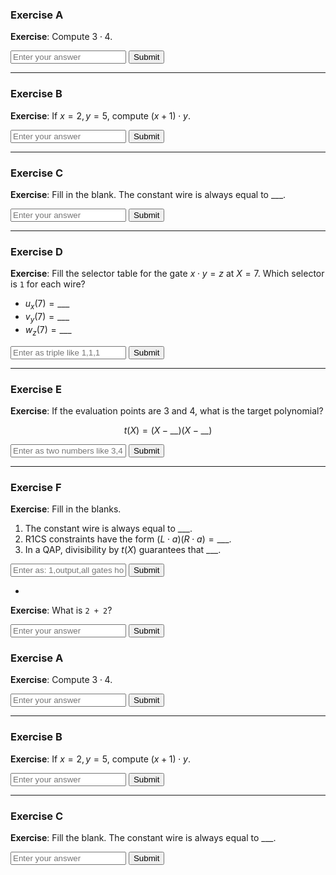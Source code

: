 

### Exercise A

**Exercise**: Compute $3 \cdot 4$.

<input type="text" id="answerA" placeholder="Enter your answer">
<button onclick="checkAnswerA()">Submit</button>
<p id="feedbackA"></p>

<script>
  function checkAnswerA() {
    const answer = document.getElementById("answerA").value.trim();
    const feedback = document.getElementById("feedbackA");

    if (answer === "12") {
      feedback.textContent = "✅ Correct!";
      feedback.style.color = "green";
    } else {
      feedback.textContent = "❌ Incorrect. Try again.";
      feedback.style.color = "red";
    }
  }
</script>

---

### Exercise B

**Exercise**: If $x=2, y=5$, compute $(x+1)\cdot y$.

<input type="text" id="answerB" placeholder="Enter your answer">
<button onclick="checkAnswerB()">Submit</button>
<p id="feedbackB"></p>

<script>
  function checkAnswerB() {
    const answer = document.getElementById("answerB").value.trim();
    const feedback = document.getElementById("feedbackB");

    if (answer === "15") {
      feedback.textContent = "✅ Correct!";
      feedback.style.color = "green";
    } else {
      feedback.textContent = "❌ Incorrect. Try again.";
      feedback.style.color = "red";
    }
  }
</script>

---

### Exercise C

**Exercise**: Fill in the blank.
The constant wire is always equal to \_\_\_.

<input type="text" id="answerC" placeholder="Enter your answer">
<button onclick="checkAnswerC()">Submit</button>
<p id="feedbackC"></p>

<script>
  function checkAnswerC() {
    const answer = document.getElementById("answerC").value.trim();
    const feedback = document.getElementById("feedbackC");

    if (answer === "1") {
      feedback.textContent = "✅ Correct!";
      feedback.style.color = "green";
    } else {
      feedback.textContent = "❌ Incorrect. Hint: it's the special wire a₀.";
      feedback.style.color = "red";
    }
  }
</script>

---

### Exercise D

**Exercise**: Fill the selector table for the gate $x \cdot y = z$ at $X=7$.
Which selector is `1` for each wire?

* $u_x(7) = \_\_\_$
* $v_y(7) = \_\_\_$
* $w_z(7) = \_\_\_$

<input type="text" id="answerD" placeholder="Enter as triple like 1,1,1">
<button onclick="checkAnswerD()">Submit</button>
<p id="feedbackD"></p>

<script>
  function checkAnswerD() {
    const answer = document.getElementById("answerD").value.trim();
    const feedback = document.getElementById("feedbackD");

    if (answer === "1,1,1") {
      feedback.textContent = "✅ Correct! u_x=1, v_y=1, w_z=1.";
      feedback.style.color = "green";
    } else {
      feedback.textContent = "❌ Incorrect. Remember: left=x, right=y, output=z.";
      feedback.style.color = "red";
    }
  }
</script>

---

### Exercise E

**Exercise**: If the evaluation points are $3$ and $4$, what is the target polynomial?

$$
t(X) = (X - \_\_)(X - \_\_)
$$

<input type="text" id="answerE" placeholder="Enter as two numbers like 3,4">
<button onclick="checkAnswerE()">Submit</button>
<p id="feedbackE"></p>

<script>
  function checkAnswerE() {
    const answer = document.getElementById("answerE").value.trim();
    const feedback = document.getElementById("feedbackE");

    if (answer === "3,4" || answer === "3 4") {
      feedback.textContent = "✅ Correct! t(X) = (X-3)(X-4).";
      feedback.style.color = "green";
    } else {
      feedback.textContent = "❌ Incorrect. The points are r₁=3 and r₂=4.";
      feedback.style.color = "red";
    }
  }
</script>

---

### Exercise F

**Exercise**: Fill in the blanks.

1. The constant wire is always equal to \_\_\_.
2. R1CS constraints have the form $(L\cdot a)(R\cdot a) = \_\_\_$.
3. In a QAP, divisibility by $t(X)$ guarantees that \_\_\_.

<input type="text" id="answerF" placeholder="Enter as: 1,output,all gates hold">
<button onclick="checkAnswerF()">Submit</button>
<p id="feedbackF"></p>

<script>
  function checkAnswerF() {
    const answer = document.getElementById("answerF").value.trim();
    const feedback = document.getElementById("feedbackF");

    if (answer.toLowerCase() === "1,output,all gates hold" ||
        answer.toLowerCase() === "1, o·a, all gates hold") {
      feedback.textContent = "✅ Correct!";
      feedback.style.color = "green";
    } else {
      feedback.textContent = "❌ Incorrect. Expected something like: 1, output, all gates hold.";
      feedback.style.color = "red";
    }
  }
</script>

-

**Exercise**: What is `2 + 2`?

<input type="text" id="answer" placeholder="Enter your answer">
<button onclick="checkAnswer()">Submit</button>
<p id="feedback"></p>

<script>
  function checkAnswer() {
    const answer = document.getElementById("answer").value.trim();
    const feedback = document.getElementById("feedback");

    if (answer === "4") {
      feedback.textContent = "✅ Correct!";
      feedback.style.color = "green";
    } else {
      feedback.textContent = "❌ Incorrect. Try again.";
      feedback.style.color = "red";
    }
  }
</script>



### Exercise A

**Exercise**: Compute $3 \cdot 4$.

<input type="text" id="answerA" placeholder="Enter your answer">
<button onclick="checkAnswerA()">Submit</button>
<p id="feedbackA"></p>

<script>
  function checkAnswerA() {
    const answer = document.getElementById("answerA").value.trim();
    const feedback = document.getElementById("feedbackA");

    if (answer === "12") {
      feedback.textContent = "✅ Correct!";
      feedback.style.color = "green";
    } else {
      feedback.textContent = "❌ Incorrect. Try again.";
      feedback.style.color = "red";
    }
  }
</script>

---

### Exercise B

**Exercise**: If $x=2, y=5$, compute $(x+1)\cdot y$.

<input type="text" id="answerB" placeholder="Enter your answer">
<button onclick="checkAnswerB()">Submit</button>
<p id="feedbackB"></p>

<script>
  function checkAnswerB() {
    const answer = document.getElementById("answerB").value.trim();
    const feedback = document.getElementById("feedbackB");

    if (answer === "15") {
      feedback.textContent = "✅ Correct!";
      feedback.style.color = "green";
    } else {
      feedback.textContent = "❌ Incorrect. Try again.";
      feedback.style.color = "red";
    }
  }
</script>

---

### Exercise C

**Exercise**: Fill the blank.
The constant wire is always equal to \_\_\_.

<input type="text" id="answerC" placeholder="Enter your answer">
<button onclick="checkAnswerC()">Submit</button>
<p id="feedbackC"></p>

<script>
  function checkAnswerC() {
    const answer = document.getElementById("answerC").value.trim();
    const feedback = document.getElementById("feedbackC");

    if (answer === "1") {
      feedback.textContent = "✅ Correct!";
      feedback.style.color = "green";
    } else {
      feedback.textContent = "❌ Incorrect. Hint: it's the special wire \(a_0\).";
      feedback.style.color = "red";
    }
  }
</script>
